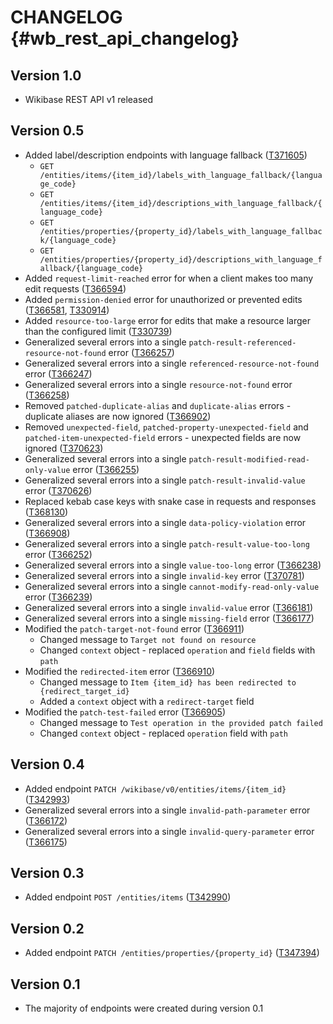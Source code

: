 # CHANGELOG {#wb_rest_api_changelog}

## Version 1.0

* Wikibase REST API v1 released

## Version 0.5

* Added label/description endpoints with language fallback ([T371605](https://phabricator.wikimedia.org/T371605))
  * `GET /entities/items/{item_id}/labels_with_language_fallback/{language_code}`
  * `GET /entities/items/{item_id}/descriptions_with_language_fallback/{language_code}`
  * `GET /entities/properties/{property_id}/labels_with_language_fallback/{language_code}`
  * `GET /entities/properties/{property_id}/descriptions_with_language_fallback/{language_code}`
* Added `request-limit-reached` error for when a client makes too many edit requests ([T366594](https://phabricator.wikimedia.org/T366594))
* Added `permission-denied` error for unauthorized or prevented edits ([T366581](https://phabricator.wikimedia.org/T366581), [T330914](https://phabricator.wikimedia.org/T330914))
* Added `resource-too-large` error for edits that make a resource larger than the configured limit ([T330739](https://phabricator.wikimedia.org/T330739))
* Generalized several errors into a single `patch-result-referenced-resource-not-found` error ([T366257](https://phabricator.wikimedia.org/T366257))
* Generalized several errors into a single `referenced-resource-not-found` error ([T366247](https://phabricator.wikimedia.org/T366247))
* Generalized several errors into a single `resource-not-found` error ([T366258](https://phabricator.wikimedia.org/T366258))
* Removed `patched-duplicate-alias` and `duplicate-alias` errors - duplicate aliases are now ignored ([T366902](https://phabricator.wikimedia.org/T366902))
* Removed `unexpected-field`, `patched-property-unexpected-field` and `patched-item-unexpected-field` errors - unexpected fields are now ignored ([T370623](https://phabricator.wikimedia.org/T370623))
* Generalized several errors into a single `patch-result-modified-read-only-value` error ([T366255](https://phabricator.wikimedia.org/T366255))
* Generalized several errors into a single `patch-result-invalid-value` error ([T370626](https://phabricator.wikimedia.org/T370626))
* Replaced kebab case keys with snake case in requests and responses ([T368130](https://phabricator.wikimedia.org/T368130))
* Generalized several errors into a single `data-policy-violation` error ([T366908](https://phabricator.wikimedia.org/T366908))
* Generalized several errors into a single `patch-result-value-too-long` error ([T366252](https://phabricator.wikimedia.org/T366252))
* Generalized several errors into a single `value-too-long` error ([T366238](https://phabricator.wikimedia.org/T366238))
* Generalized several errors into a single `invalid-key` error ([T370781](https://phabricator.wikimedia.org/T370781))
* Generalized several errors into a single `cannot-modify-read-only-value` error ([T366239](https://phabricator.wikimedia.org/T366239))
* Generalized several errors into a single `invalid-value` error ([T366181](https://phabricator.wikimedia.org/T366181))
* Generalized several errors into a single `missing-field` error ([T366177](https://phabricator.wikimedia.org/T366177))
* Modified the `patch-target-not-found` error ([T366911](https://phabricator.wikimedia.org/T366911))
  * Changed message to `Target not found on resource`
  * Changed `context` object - replaced `operation` and `field` fields with `path`
* Modified the `redirected-item` error ([T366910](https://phabricator.wikimedia.org/T366910))
  * Changed message to `Item {item_id} has been redirected to {redirect_target_id}`
  * Added a `context` object with a `redirect-target` field
* Modified the `patch-test-failed` error ([T366905](https://phabricator.wikimedia.org/T366905))
  * Changed message to `Test operation in the provided patch failed`
  * Changed `context` object - replaced `operation` field with `path`

## Version 0.4

* Added endpoint `PATCH /wikibase/v0/entities/items/{item_id}` ([T342993](https://phabricator.wikimedia.org/T342993))
* Generalized several errors into a single `invalid-path-parameter` error ([T366172](https://phabricator.wikimedia.org/T366172))
* Generalized several errors into a single `invalid-query-parameter` error ([T366175](https://phabricator.wikimedia.org/T366175))

## Version 0.3

* Added endpoint `POST /entities/items` ([T342990](https://phabricator.wikimedia.org/T342990))

## Version 0.2

* Added endpoint `PATCH /entities/properties/{property_id}` ([T347394](https://phabricator.wikimedia.org/T347394))

## Version 0.1

* The majority of endpoints were created during version 0.1

